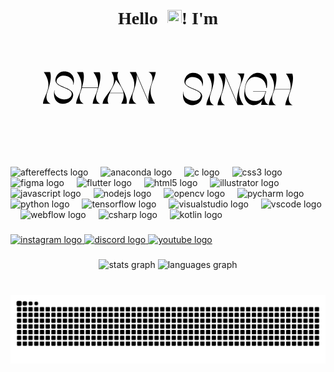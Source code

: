<link rel="preconnect" href="https://fonts.googleapis.com">
<link rel="preconnect" href="https://fonts.gstatic.com" crossorigin>
<link href="https://fonts.googleapis.com/css2?family=Montserrat:ital,wght@0,100..900;1,100..900&display=swap" rel="stylesheet">
<h1 align="center" style="font-size:28px; font-family:'Montserrat';">Hello&nbsp;<img src="https://em-content.zobj.net/source/skype/295/waving-hand_1f44b.png" style="width: 23px;height: 23px;margin-left: 8px;">! I'm <svg width="400" height="191" viewBox="0 0 1411 191" fill="white" xmlns="http://www.w3.org/2000/svg" class="dark-toggle">
							<path d="M26.465 112.506C33.369 92.5409 52.355 34.3817 39.698 4H4.60303C62.711 88.49 6.041 128.999 0 182.529H42.575C23.301 174.138 10.931 150.701 26.465 112.506Z" fill="black"></path>
							<path d="M948.465 120.506C955.369 100.541 974.355 42.3817 961.698 12H926.603C984.711 96.49 928.041 136.999 922 190.529H964.575C945.301 182.138 932.931 158.701 948.465 120.506Z" fill="black"></path>
							<path d="M171.968 75.0521C182.899 37.4367 164.489 0.110637 120.188 0.110637C120.188 0.110637 93.1475 -3.07222 77.3265 24.7053C36.7655 96.7533 178.584 86.3367 161.324 133.79C144.064 180.954 56.0384 152.308 65.2444 108.327C65.5314 106.302 63.8055 106.881 63.8055 108.327C46.2585 202.655 162.187 203.234 170.53 134.658C174.845 86.6261 58.3404 88.6515 78.4764 46.1172C99.4764 2.42542 178.297 28.1775 170.53 75.0521H171.968Z" fill="black"></path>
							<path d="M899.968 83.0521C910.899 45.4367 892.489 8.11064 848.188 8.11064C848.188 8.11064 821.147 4.92778 805.326 32.7053C764.765 104.753 906.584 94.3367 889.324 141.79C872.064 188.954 784.038 160.308 793.244 116.327C793.531 114.302 791.805 114.881 791.805 116.327C774.258 210.655 890.187 211.234 898.53 142.658C902.845 94.6261 786.34 96.6515 806.476 54.1172C827.476 10.4254 906.297 36.1775 898.53 83.0521H899.968Z" fill="black"></path>
							<path d="M306.61 112.906C313.477 92.9207 332.363 34.7023 319.773 4.28964H284.863C308.899 39.6262 313.192 67.432 309.471 91.4725H220.193C227.634 65.1149 235.931 26.8819 226.489 4H191.579C249.38 88.8656 193.009 129.126 187 182.711H229.35C210.178 174.31 197.873 150.849 213.325 112.616C215.042 107.982 217.332 101.32 219.621 93.5H309.185C303.462 125.94 283.718 152.298 280.284 183H322.635C303.462 174.6 291.158 151.14 306.61 112.906Z" fill="black"></path>
							<path d="M1393.61 120.906C1400.48 100.921 1419.36 42.7023 1406.77 12.2896H1371.86C1395.9 47.6262 1400.19 75.432 1396.47 99.4725H1307.19C1314.63 73.1149 1322.93 34.8819 1313.49 12H1278.58C1336.38 96.8656 1280.01 137.126 1274 190.711H1316.35C1297.18 182.31 1284.87 158.849 1300.33 120.616C1302.04 115.982 1304.33 109.32 1306.62 101.5H1396.18C1390.46 133.94 1370.72 160.298 1367.28 191H1409.63C1390.46 182.6 1378.16 159.14 1393.61 120.906Z" fill="black"></path>
							<path d="M457.395 115.111C456.244 112.796 455.094 110.481 453.943 108.456C447.902 96.3024 442.149 85.8859 438.984 80.0989C423.45 46.8237 412.807 25.1225 425.176 4H386.917C387.78 5.73611 388.93 7.76154 389.793 9.49765C400.437 30.3308 402.451 48.5598 399.286 64.7634C398.423 68.2356 397.56 71.7078 396.41 75.18C382.889 116.557 339.452 146.65 336 182.529H370.232C359.876 165.168 365.342 147.228 376.273 122.923H454.518C457.395 138.837 455.094 156.777 444.738 177.031C443.875 178.767 443.012 180.503 441.861 182.529H471.203C477.244 164.3 467.751 137.39 457.395 115.111ZM377.136 120.898C379.15 116.268 381.451 111.638 384.04 106.43C386.917 100.643 392.958 90.2261 398.999 78.0734C400.149 75.7586 401.3 73.7332 402.163 71.4184C405.903 63.8953 409.067 56.0829 411.944 47.9811C426.039 67.6569 443.875 87.622 451.642 111.349C452.505 114.532 453.368 117.715 454.231 120.898H377.136Z" fill="black"></path>
							<path d="M636.31 4H595.75C614.16 12.1018 626.24 35.5391 611 73.7332C605.53 91.0942 591.15 136.812 595.18 168.64L524.98 4C524.98 4 524.99 4 524.7 4H489.6C547.71 88.49 491.04 128.999 485 182.529H527.57C508.3 174.138 495.93 150.701 511.46 112.506C517.51 95.4344 532.18 49.7172 528.15 17.8888L598.05 181.661C598.34 181.95 598.34 182.24 598.34 182.24H632C576.76 97.7492 630.56 57.2403 636.31 4Z" fill="black"></path>
							<path d="M1136.31 12H1095.75C1114.16 20.1018 1126.24 43.5391 1111 81.7332C1105.53 99.0942 1091.15 144.812 1095.18 176.64L1024.98 12C1024.98 12 1024.99 12 1024.7 12H989.6C1047.71 96.49 991.04 136.999 985 190.529H1027.57C1008.3 182.138 995.93 158.701 1011.46 120.506C1017.51 103.434 1032.18 57.7172 1028.15 25.8888L1098.05 189.661C1098.34 189.95 1098.34 190.24 1098.34 190.24H1132C1076.76 105.749 1130.56 65.2403 1136.31 12Z" fill="black"></path>
							<path d="M1257.55 118.858C1258.12 117.122 1258.99 114.808 1259.85 112.493H1185.63V114.229H1256.4C1253.52 123.777 1249.78 133.037 1246.04 141.717C1236.83 155.895 1223.03 165.154 1205.77 166.89C1162.91 171.231 1137.88 138.824 1140.47 99.4722V99.1829C1150.54 28.0029 1195.99 31.4751 1195.99 31.4751C1228.49 30.8964 1258.7 52.887 1260.42 93.9746H1263.3C1265.31 81.5326 1265.89 67.3544 1264.16 53.1763C1259.56 22.2159 1231.66 1.67216 1199.15 9.77394C1164.06 18.4544 1142.77 59.2527 1138.46 100.34C1136.44 117.412 1134.72 131.59 1137.31 144.032C1137.31 144.032 1137.31 144.321 1137.59 144.61V144.321C1148.24 195.247 1203.18 207.978 1237.41 163.418C1234.53 171.809 1231.94 180.2 1231.08 188.881H1273.66C1254.38 180.49 1241.73 157.053 1257.55 118.858Z" fill="black"></path>
						</svg>
</h1>

###

<div align="left">
  <img src="https://cdn.jsdelivr.net/gh/devicons/devicon/icons/aftereffects/aftereffects-original.svg" height="30" alt="aftereffects logo"  />
  <img width="12" />
  <img src="https://cdn.jsdelivr.net/gh/devicons/devicon/icons/anaconda/anaconda-original.svg" height="30" alt="anaconda logo"  />
  <img width="12" />
  <img src="https://cdn.jsdelivr.net/gh/devicons/devicon/icons/c/c-original.svg" height="30" alt="c logo"  />
  <img width="12" />
  <img src="https://cdn.jsdelivr.net/gh/devicons/devicon/icons/css3/css3-original.svg" height="30" alt="css3 logo"  />
  <img width="12" />
  <img src="https://cdn.jsdelivr.net/gh/devicons/devicon/icons/figma/figma-original.svg" height="30" alt="figma logo"  />
  <img width="12" />
  <img src="https://cdn.jsdelivr.net/gh/devicons/devicon/icons/flutter/flutter-original.svg" height="30" alt="flutter logo"  />
  <img width="12" />
  <img src="https://cdn.jsdelivr.net/gh/devicons/devicon/icons/html5/html5-original.svg" height="30" alt="html5 logo"  />
  <img width="12" />
  <img src="https://cdn.jsdelivr.net/gh/devicons/devicon/icons/illustrator/illustrator-plain.svg" height="30" alt="illustrator logo"  />
  <img width="12" />
  <img src="https://cdn.jsdelivr.net/gh/devicons/devicon/icons/javascript/javascript-original.svg" height="30" alt="javascript logo"  />
  <img width="12" />
  <img src="https://cdn.jsdelivr.net/gh/devicons/devicon/icons/nodejs/nodejs-original.svg" height="30" alt="nodejs logo"  />
  <img width="12" />
  <img src="https://cdn.jsdelivr.net/gh/devicons/devicon/icons/opencv/opencv-original.svg" height="30" alt="opencv logo"  />
  <img width="12" />
  <img src="https://cdn.jsdelivr.net/gh/devicons/devicon/icons/pycharm/pycharm-original.svg" height="30" alt="pycharm logo"  />
  <img width="12" />
  <img src="https://cdn.jsdelivr.net/gh/devicons/devicon/icons/python/python-original.svg" height="30" alt="python logo"  />
  <img width="12" />
  <img src="https://cdn.jsdelivr.net/gh/devicons/devicon/icons/tensorflow/tensorflow-original.svg" height="30" alt="tensorflow logo"  />
  <img width="12" />
  <img src="https://cdn.jsdelivr.net/gh/devicons/devicon/icons/visualstudio/visualstudio-plain.svg" height="30" alt="visualstudio logo"  />
  <img width="12" />
  <img src="https://cdn.jsdelivr.net/gh/devicons/devicon/icons/vscode/vscode-original.svg" height="30" alt="vscode logo"  />
  <img width="12" />
  <img src="https://cdn.jsdelivr.net/gh/devicons/devicon/icons/webflow/webflow-original.svg" height="30" alt="webflow logo"  />
  <img width="12" />
  <img src="https://cdn.jsdelivr.net/gh/devicons/devicon/icons/csharp/csharp-original.svg" height="30" alt="csharp logo"  />
  <img width="12" />
  <img src="https://cdn.jsdelivr.net/gh/devicons/devicon/icons/kotlin/kotlin-original.svg" height="30" alt="kotlin logo"  />
</div>

###

<div align="left">
  <a href="https://www.instagram.com/ishannn.notagain/" target="_blank">
    <img src="https://img.shields.io/static/v1?message=Instagram&logo=instagram&label=&color=E4405F&logoColor=white&labelColor=&style=for-the-badge" height="35" alt="instagram logo"  />
  </a>
  <a href="https://discord.com/users/657829183900090398" target="_blank">
    <img src="https://img.shields.io/static/v1?message=Discord&logo=discord&label=&color=7289DA&logoColor=white&labelColor=&style=for-the-badge" height="35" alt="discord logo"  />
  </a>
  <a href="https://youtube.com/c/@NotRyzen" target="_blank">
    <img src="https://img.shields.io/static/v1?message=Youtube&logo=youtube&label=&color=FF0000&logoColor=white&labelColor=&style=for-the-badge" height="35" alt="youtube logo"  />
  </a>
</div>

###

<div align="center">
  <img src="https://github-readme-stats.vercel.app/api?username=Ishan-IDk&hide_title=false&hide_rank=false&show_icons=true&include_all_commits=true&count_private=true&disable_animations=false&theme=discord_old_blurple&locale=en&hide_border=false&custom_title=stats" height="150" alt="stats graph"  />
  <img src="https://github-readme-stats.vercel.app/api/top-langs?username=Ishan-IDk&locale=en&hide_title=false&layout=compact&card_width=320&langs_count=5&theme=discord_old_blurple&hide_border=false" height="151" alt="languages graph"  />
</div>

###

<br clear="both">

<img src="https://raw.githubusercontent.com/Ishan-IDk/Ishan-IDk/output/snake.svg" alt="Snake animation" />

###
